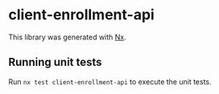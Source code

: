 # client-enrollment-api

This library was generated with [Nx](https://nx.dev).

## Running unit tests

Run `nx test client-enrollment-api` to execute the unit tests.
